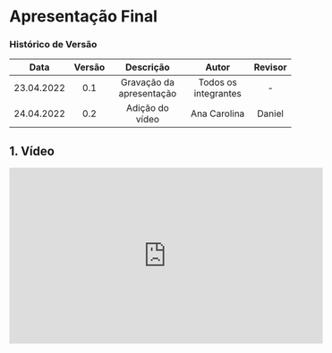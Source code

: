 # Apresentação Final

### Histórico de Versão

|  Data  | Versão | Descrição | Autor | Revisor |
| :----: | :----: | :-------: | :---: | :----:  |
| 23.04.2022 | 0.1 | Gravação da apresentação | Todos os integrantes | - |
| 24.04.2022 | 0.2 | Adição do vídeo | Ana Carolina | Daniel  |


## 1. Vídeo

<center>

<iframe width="560" height="315" src="https://www.youtube.com/embed/ugO-kWOXIZU" title="YouTube video player" frameborder="0" allow="accelerometer; autoplay; clipboard-write; encrypted-media; gyroscope; picture-in-picture" allowfullscreen></iframe>

</center>
